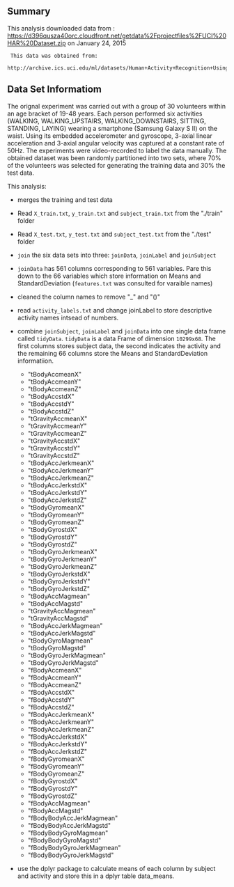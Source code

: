## Summary
This analysis downloaded data from :
     https://d396qusza40orc.cloudfront.net/getdata%2Fprojectfiles%2FUCI%20HAR%20Dataset.zip
     on January 24, 2015

     This data was obtained from:
     http://archive.ics.uci.edu/ml/datasets/Human+Activity+Recognition+Using+Smartphones


## Data Set Informatiom
The orignal experiment was carried out with a group of 30 volunteers within an age bracket of 19-48 years. Each person performed six activities (WALKING, WALKING_UPSTAIRS, WALKING_DOWNSTAIRS, SITTING, STANDING, LAYING) wearing a smartphone (Samsung Galaxy S II) on the waist. Using its embedded accelerometer and gyroscope, 3-axial linear acceleration and 3-axial angular velocity was captured at a constant rate of 50Hz. The experiments were video-recorded to label the data manually. The obtained dataset was been randomly partitioned into two sets, where 70% of the volunteers was selected for generating the training data and 30% the test data.

This analysis:
- merges the training and test data
- Read `X_train.txt`, `y_train.txt` and `subject_train.txt` from the "./train" folder
- Read `X_test.txt`, `y_test.txt` and `subject_test.txt` from the "./test" folder
- `join` the six data sets into three: `joinData`, `joinLabel` and `joinSubject`
- `joinData` has 561 columns corresponding to 561 variables.  Pare this down to the 66 variables which store information on Means and StandardDeviation (`features.txt` was consulted for varaible names)
- cleaned the column names to remove "_" and "()"
- read `activity_labels.txt` and change joinLabel to store descriptive activity names intsead of numbers.
- combine `joinSubject`, `joinLabel` and `joinData` into one single data frame called `tidyData`.  `tidyData` is a data Frame of dimension `10299x68`.  The first columns stores subject data, the second indicates the activity and the remaining 66 columns store the Means and StandardDeviation informatiion.
  - "tBodyAccmeanX"
  - "tBodyAccmeanY"
  - "tBodyAccmeanZ"
  - "tBodyAccstdX"
  - "tBodyAccstdY"
  - "tBodyAccstdZ"
  - "tGravityAccmeanX"
  - "tGravityAccmeanY"
  - "tGravityAccmeanZ"
  - "tGravityAccstdX"
  - "tGravityAccstdY"
  - "tGravityAccstdZ"
  - "tBodyAccJerkmeanX"
  - "tBodyAccJerkmeanY"
  - "tBodyAccJerkmeanZ"
  - "tBodyAccJerkstdX"
  - "tBodyAccJerkstdY"
  - "tBodyAccJerkstdZ"
  - "tBodyGyromeanX"
  - "tBodyGyromeanY"
  - "tBodyGyromeanZ"
  - "tBodyGyrostdX"
  - "tBodyGyrostdY"
  - "tBodyGyrostdZ"
  - "tBodyGyroJerkmeanX"
  - "tBodyGyroJerkmeanY"
  - "tBodyGyroJerkmeanZ"
  - "tBodyGyroJerkstdX"
  - "tBodyGyroJerkstdY"
  - "tBodyGyroJerkstdZ"
  - "tBodyAccMagmean"
  - "tBodyAccMagstd"
  - "tGravityAccMagmean"
  - "tGravityAccMagstd"
  - "tBodyAccJerkMagmean"
  - "tBodyAccJerkMagstd"
  - "tBodyGyroMagmean"
  - "tBodyGyroMagstd"
  - "tBodyGyroJerkMagmean"
  - "tBodyGyroJerkMagstd"
  - "fBodyAccmeanX"
  - "fBodyAccmeanY"
  - "fBodyAccmeanZ"
  - "fBodyAccstdX"
  - "fBodyAccstdY"
  - "fBodyAccstdZ"
  - "fBodyAccJerkmeanX"
  - "fBodyAccJerkmeanY"
  - "fBodyAccJerkmeanZ"
  - "fBodyAccJerkstdX"
  - "fBodyAccJerkstdY"
  - "fBodyAccJerkstdZ"
  - "fBodyGyromeanX"
  - "fBodyGyromeanY"
  - "fBodyGyromeanZ"
  - "fBodyGyrostdX"
  - "fBodyGyrostdY"
  - "fBodyGyrostdZ"
  - "fBodyAccMagmean"
  - "fBodyAccMagstd"
  - "fBodyBodyAccJerkMagmean"
  - "fBodyBodyAccJerkMagstd"
  - "fBodyBodyGyroMagmean"
  - "fBodyBodyGyroMagstd"
  - "fBodyBodyGyroJerkMagmean"
  - "fBodyBodyGyroJerkMagstd"


- use the dplyr package to calculate means of each column by subject and activity and store this in a dplyr table data_means.




